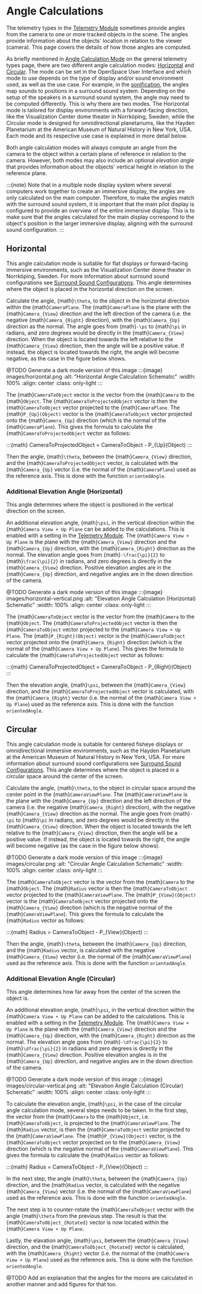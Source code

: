 # Angle Calculations
The telemetry types in the [Telemetry Module](index.md) sometimes provide angles from the camera to one or more tracked objects in the scene. The angles provide information about the objects' location in relation to the viewer (camera). This page covers the details of how those angles are computed. 

As briefly mentioned in [Angle Calculation Mode](./telemetry-types-general.md#angle-calculation-mode) on the general telemetry types page, there are two different angle calculation modes: [Horizontal](#horizontal) and [Circular](#circular). The mode can be set in the OpenSpace User Interface and which mode to use depends on the type of display and/or sound environment used, as well as the use case. For example, in the [sonification](./sonification.md#sonification), the angles map sounds to positions in a surround sound system. Depending on the setup of the speakers in a surround sound system, the angle may need to be computed differently.  This is why there are two modes. The Horizontal mode is tailored for display environments with a forward-facing direction, like the Visualization Center dome theater in Norrköping, Sweden, while the Circular mode is designed for omnidirectional planetariums, like the Hayden Planetarium at the American Museum of Natural History in New York, USA. Each mode and its respective use case is explained in more detail below. 

Both angle calculation modes will always compute an angle from the camera to the object within a certain plane of reference in relation to the camera. However, both modes may also include an optional _elevation angle_ that provides information about the objects' vertical height in relation to the reference plane. 

:::{note}
Note that in a multiple node display system where several computers work together to create an immersive display, the angles are only calculated on the main computer. Therefore, to make the angles match with the surround sound system, it is important that the main pilot display is configured to provide an overview of the entire immersive display. This is to make sure that the angles calculated for the main display correspond to the object's position in the larger immersive display, aligning with the surround sound configuration.
:::

## Horizontal
This angle calculation mode is suitable for flat displays or forward-facing immersive environments, such as the Visualization Center dome theater in Norrköping, Sweden. For more information about surround sound configurations see [Surround Sound Configurations](./sonification.md#surround-sound-configurations). This angle determines where the object is placed in the horizontal direction on the screen.

Calculate the angle, {math}`\theta`, to the object in the horizontal direction within the {math}`CameraPlane`. The {math}`CameraPlane` is the plane with the {math}`Camera_{View}` direction and the left direction of the camera (i.e. the negative {math}`Camera_{Right}` direction), with the {math}`Camera_{Up}` direction as the normal. The angle goes from {math}`-\pi` to {math}`\pi` in radians, and zero degrees would be directly in the {math}`Camera_{View}` direction. When the object is located towards the left relative to the {math}`Camera_{View}` direction, then the angle will be a positive value. If instead, the object is located towards the right, the angle will become negative, as the case in the figure below shows.

@TODO Generate a dark mode version of this image
:::{image} images/horizontal.png
:alt: "Horizontal Angle Calculation Schematic"
:width: 100%
:align: center
:class: only-light
:::

The {math}`CameraToObject` vector is the vector from the {math}`Camera` to the {math}`Object`. The {math}`CameraToProjectedObject` vector is then the {math}`CameraToObject` vector projected to the {math}`CameraPlane`. The {math}`P_{Up}(Object)` vector is the {math}`CameraToObject` vector projected onto the {math}`Camera_{Up}` direction (which is the normal of the {math}`CameraPlane`). This gives the formula to calculate the {math}`CameraToProjectedObject` vector as follows:

:::{math}
  CameraToProjectedObject = CameraToObject - P_{Up}(Object)
:::

Then the angle, {math}`\theta`, between the {math}`Camera_{View}` direction, and the {math}`CameraToProjectedObject` vector, is calculated with the {math}`Camera_{Up}` vector (i.e. the normal of the {math}`CameraPlane`) used as the reference axis. This is done with the function `orientedAngle`.

### Additional Elevation Angle (Horizontal)
This angle determines where the object is positioned in the vertical direction on the screen.

An additional elevation angle, {math}`\psi`, in the vertical direction within the {math}`Camera View + Up Plane` can be added to the calculations. This is enabled with a setting in the [Telemetry Module](index). The {math}`Camera View + Up Plane` is the plane with the {math}`Camera_{View}` direction and the {math}`Camera_{Up}` direction, with the {math}`Camera_{Right}` direction as the normal. The elevation angle goes from {math}`-\frac{\pi}{2}` to {math}`\frac{\pi}{2}` in radians, and zero degrees is directly in the {math}`Camera_{View}` direction. Positive elevation angles are in the {math}`Camera_{Up}` direction, and negative angles are in the down direction of the camera.

@TODO Generate a dark mode version of this image
:::{image} images/horizontal-vertical.png
:alt: "Elevation Angle Calculation (Horizontal) Schematic"
:width: 100%
:align: center
:class: only-light
:::

The {math}`CameraToObject` vector is the vector from the {math}`Camera` to the {math}`Object`. The {math}`CameraToProjectedObject` vector is then the {math}`CameraToObject` vector projected to the {math}`Camera View + Up Plane`. The {math}`P_{Right}(Object)` vector is the {math}`CameraToObject` vector projected onto the {math}`Camera_{Right}` direction (which is the normal of the {math}`Camera View + Up Plane`). This gives the formula to calculate the {math}`CameraToProjectedObject` vector as follows:

:::{math}
  CameraToProjectedObject = CameraToObject - P_{Right}(Object)
:::

Then the elevation angle, {math}`\psi`, between the {math}`Camera_{View}` direction, and the {math}`CameraToProjectedObject` vector is calculated, with the {math}`Camera_{Right}` vector (i.e. the normal of the {math}`Camera View + Up Plane`) used as the reference axis. This is done with the function `orientedAngle`.

## Circular
This angle calculation mode is suitable for centered fisheye displays or omnidirectional immersive environments, such as the Hayden Planetarium at the American Museum of Natural History in New York, USA. For more information about surround sound configurations see [Surround Sound Configurations](./sonification.md#surround-sound-configurations). This angle determines where the object is placed in a circular space around the center of the screen.

Calculate the angle, {math}`\theta`, to the object in circular space around the center point in the {math}`CameraViewPlane`. The {math}`CameraViewPlane` is the plane with the {math}`Camera_{Up}` direction and the left direction of the camera (i.e. the negative {math}`Camera_{Right}` direction), with the negative {math}`Camera_{View}` direction as the normal. The angle goes from {math}`-\pi` to {math}`\pi` in radians, and zero degrees would be directly in the {math}`Camera_{View}` direction. When the object is located towards the left relative to the {math}`Camera_{View}` direction, then the angle will be a positive value. If instead, the object is located towards the right, the angle will become negative (as the case in the figure below shows).

@TODO Generate a dark mode version of this image
:::{image} images/circular.png
:alt: "Circular Angle Calculation Schematic"
:width: 100%
:align: center
:class: only-light
:::

The {math}`CameraToObject` vector is the vector from the {math}`Camera` to the {math}`Object`. The {math}`Radius` vector is then the {math}`CameraToObject` vector projected to the {math}`CameraViewPlane`. The {math}`P_{View}(Object)` vector is the {math}`CameraToObject` vector projected onto the {math}`Camera_{View}` direction (which is the negative normal of the {math}`CameraViewPlane`). This gives the formula to calculate the {math}`Radius` vector as follows:

:::{math}
  Radius = CameraToObject - P_{View}(Object)
:::

Then the angle, {math}`\theta`, between the {math}`Camera_{Up}` direction, and the {math}`Radius` vector, is calculated with the negative {math}`Camera_{View}` vector (i.e. the normal of the {math}`CameraViewPlane`) used as the reference axis. This is done with the function `orientedAngle`.

### Additional Elevation Angle (Circular)
This angle determines how far away from the center of the screen the object is.

An additional elevation angle, {math}`\psi`, in the vertical direction within the {math}`Camera View + Up Plane` can be added to the calculations. This is enabled with a setting in the [Telemetry Module](index). The {math}`Camera View + Up Plane` is the plane with the {math}`Camera_{View}` direction and the {math}`Camera_{Up}` direction, with the {math}`Camera_{Right}` direction as the normal. The elevation angle goes from {math}`-\dfrac{\pi}{2}` to {math}`\dfrac{\pi}{2}` in radians and zero degrees is directly in the {math}`Camera_{View}` direction. Positive elevation angles is in the {math}`Camera_{Up}` direction, and negative angles are in the down direction of the camera.

@TODO Generate a dark mode version of this image
:::{image} images/circular-vertical.png
:alt: "Elevation Angle Calculation (Circular) Schematic"
:width: 100%
:align: center
:class: only-light
:::

To calculate the elevation angle, {math}`\psi`, in the case of the circular angle calculation mode, several steps needs to be taken.
In the first step, the vector from the {math}`Camera` to the {math}`Object`, i.e. {math}`CameraToObject`, is projected to the {math}`CameraViewPlane`. The {math}`Radius` vector, is then the {math}`CameraToObject` vector projected to the {math}`CameraViewPlane`. The {math}`P_{View}(Object)` vector, is the {math}`CameraToObject` vector projected on to the {math}`Camera_{View}` direction (which is the negative normal of the {math}`CameraViewPlane`). This gives the formula to calculate the {math}`Radius` vector as follows:

:::{math}
  Radius = CameraToObject - P_{View}(Object)
:::

In the next step, the angle {math}`\theta`, between the {math}`Camera_{Up}` direction, and the {math}`Radius` vector, is calculated with the negative {math}`Camera_{View}` vector (i.e. the normal of the {math}`CameraViewPlane`) used as the reference axis. This is done with the function `orientedAngle`.

The next step is to counter-rotate the {math}`CameraToObject` vector with the angle {math}`\theta` from the previous step. The result is that the {math}`CameraToObject_{Rotated}` vector is now located within the {math}`Camera View + Up Plane`.

Lastly, the elavation angle, {math}`\psi`, between the {math}`Camera_{View}` direction, and the {math}`CameraToObject_{Rotated}` vector is calculated, with the {math}`Camera_{Right}` vector (i.e. the normal of the {math}`Camera View + Up Plane`) used as the reference axis. This is done with the function `orientedAngle`.

@TODO Add an explanation that the angles for the moons are calculated in another manner and add figures for that too.
